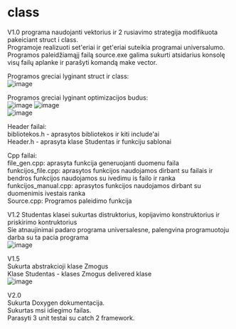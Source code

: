 # class

V1.0 programa naudojanti vektorius ir 2 rusiavimo strategija modifikuota pakeiciant struct i class.  
Programoje realizuoti set'eriai ir get'eriai suteikia programai universalumo.  
Programos paleidžiamąjį failą source.exe galima sukurti atsidarius konsolę visų failų aplanke ir parašyti komandą make vector.  

Programos greciai lyginant struct ir class:  
![image](https://user-images.githubusercontent.com/100164021/167272156-65b4fc72-ca1e-424c-9075-fec3456c14c9.png)  

Programos greciai lyginant optimizacijos budus:  
![image](https://user-images.githubusercontent.com/100164021/167272168-348176e1-9847-412e-a166-d7bfb465f278.png) ![image](https://user-images.githubusercontent.com/100164021/167272176-f62f9b03-825c-4b59-81a7-b82fc7c2f01c.png)  
![image](https://user-images.githubusercontent.com/100164021/167272200-6328992e-e743-4a3f-ba40-d5d20fb37c86.png)  

Header failai:  
bibliotekos.h - aprasytos bibliotekos ir kiti include'ai  
Header.h - aprasyta klase Studentas ir funkciju sablonai  

Cpp failai:  
file_gen.cpp: aprasyta funkcija generuojanti duomenu faila  
funkcijos_file.cpp: aprasytos funkcijos naudojamos dirbant su failais ir bendros funkcijos naudojamos su ivedimu is failo ir ranka  
funkcijos_manual.cpp: aprasytos funkcijos naudojamos dirbant su duomenimis ivestais ranka  
Source.cpp: Programos paleidimo funkcija

V1.2
Studentas klasei sukurtas distruktorius, kopijavimo konstruktorius ir priskirimo kontruktorius  
Sie atnaujinimai padaro programa universalesne, palengvina programuotoju darba su ta pacia programa  
![image](https://user-images.githubusercontent.com/100164021/167295617-4f8ce693-e820-47b7-82f1-c0c88f6706f8.png)  

V1.5  
Sukurta abstrakcioji klase Zmogus  
Klase Studentas - klases Zmogus delivered klase  
![image](https://user-images.githubusercontent.com/100164021/168154156-2e80d72d-f830-4bd1-8aeb-aeac791409fa.png)  

V2.0  
Sukurta Doxygen dokumentacija.  
Sukurtas msi idiegimo failas.  
Parasyti 3 unit testai su catch 2 framework.  
